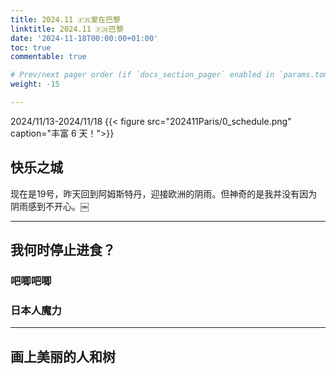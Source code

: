 ```yaml
---
title: 2024.11 🇫🇷爱在巴黎
linktitle: 2024.11 🇫🇷巴黎
date: '2024-11-18T00:00:00+01:00'
toc: true
commentable: true

# Prev/next pager order (if `docs_section_pager` enabled in `params.toml`)
weight: -15

---
```


2024/11/13-2024/11/18
{{< figure src="202411Paris/0_schedule.png" caption="丰富 6 天！">}}
## 快乐之城
现在是19号，昨天回到阿姆斯特丹，迎接欧洲的阴雨。但神奇的是我并没有因为阴雨感到不开心。￼

---
## 我何时停止进食？
### 吧唧吧唧

### 日本人魔力

---
## 画上美丽的人和树